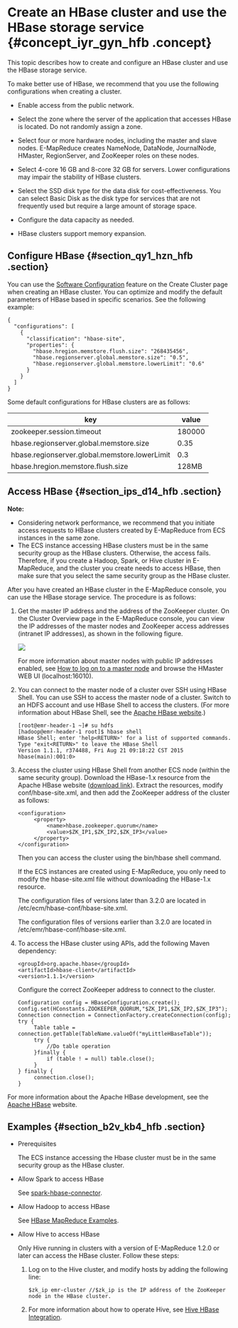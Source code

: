 # Create an HBase cluster and use the HBase storage service {#concept_iyr_gyn_hfb .concept}

This topic describes how to create and configure an HBase cluster and use the HBase storage service.

To make better use of HBase, we recommend that you use the following configurations when creating a cluster.

-   Enable access from the public network.

-   Select the zone where the server of the application that accesses HBase is located. Do not randomly assign a zone.

-   Select four or more hardware nodes, including the master and slave nodes. E-MapReduce creates NameNode, DataNode, JournalNode, HMaster, RegionServer, and ZooKeeper roles on these nodes.

-   Select 4-core 16 GB and 8-core 32 GB for servers. Lower configurations may impair the stability of HBase clusters.

-   Select the SSD disk type for the data disk for cost-effectiveness. You can select Basic Disk as the disk type for services that are not frequently used but require a large amount of storage space.

-   Configure the data capacity as needed.

-   HBase clusters support memory expansion.


## Configure HBase {#section_qy1_hzn_hfb .section}

You can use the [Software Configuration](../DNemapreduce1876943/EN-US_TP_17886.dita#concept_ctp_kkn_y2b) feature on the Create Cluster page when creating an HBase cluster. You can optimize and modify the default parameters of HBase based in specific scenarios. See the following example:

```
{
  "configurations": [
    {
      "classification": "hbase-site",
      "properties": {
        "hbase.hregion.memstore.flush.size": "268435456",
        "hbase.regionserver.global.memstore.size": "0.5",
        "hbase.regionserver.global.memstore.lowerLimit": "0.6"
      }
    }
  ]
}
```

Some default configurations for HBase clusters are as follows:

|key|value|
|---|-----|
|zookeeper.session.timeout|180000|
|hbase.regionserver.global.memstore.size|0.35|
|hbase.regionserver.global.memstore.lowerLimit|0.3|
|hbase.hregion.memstore.flush.size|128MB|

## Access HBase {#section_ips_d14_hfb .section}

**Note:** 

-   Considering network performance, we recommend that you initiate access requests to HBase clusters created by E-MapReduce from ECS instances in the same zone.
-   The ECS instance accessing HBase clusters must be in the same security group as the HBase clusters. Otherwise, the access fails. Therefore, if you create a Hadoop, Spark, or Hive cluster in E-MapReduce, and the cluster you create needs to access HBase, then make sure that you select the same security group as the HBase cluster.

After you have created an HBase cluster in the E-MapReduce console, you can use the HBase storage service. The procedure is as follows:

1.  Get the master IP address and the address of the ZooKeeper cluster. On the Cluster Overview page in the E-MapReduce console, you can view the IP addresses of the master nodes and ZooKeeper access addresses \(intranet IP addresses\), as shown in the following figure.

    ![](http://static-aliyun-doc.oss-cn-hangzhou.aliyuncs.com/assets/img/17990/154270605913234_en-US.png)

    For more information about master nodes with public IP addresses enabled, see [How to log on to a master node](../DNemapreduce1876943/EN-US_TP_17923.dita#concept_sns_sww_y2b) and browse the HMaster WEB UI \(localhost:16010\).

2.  You can connect to the master node of a cluster over SSH using HBase Shell. You can use SSH to access the master node of a cluster. Switch to an HDFS account and use HBase Shell to access the clusters. \(For more information about HBase Shell, see the [Apache HBase website](http://hbase.apache.org/book.html?spm=a2c4g.11186623.2.17.1877a3baxItNfG#shell).\)

    ```
    [root@emr-header-1 ~]# su hdfs
    [hadoop@emr-header-1 root]$ hbase shell
    HBase Shell; enter 'help<RETURN>' for a list of supported commands.
    Type "exit<RETURN>" to leave the HBase Shell
    Version 1.1.1, r374488, Fri Aug 21 09:18:22 CST 2015
    hbase(main):001:0>
    ```

3.  Access the cluster using HBase Shell from another ECS node \(within the same security group\). Download the HBase-1.x resource from the Apache HBase website \([download link](http://www.apache.org/dyn/closer.cgi/hbase/?spm=a2c4g.11186623.2.18.1877a3baxItNfG)\). Extract the resources, modify conf/hbase-site.xml, and then add the ZooKeeper address of the cluster as follows:

    ```
    <configuration>
         <property>
             <name>hbase.zookeeper.quorum</name>
             <value>$ZK_IP1,$ZK_IP2,$ZK_IP3</value>
         </property>
    </configuration>
    ```

    Then you can access the cluster using the bin/hbase shell command.

    If the ECS instances are created using E-MapReduce, you only need to modify the hbase-site.xml file without downloading the HBase-1.x resource.

    The configuration files of versions later than 3.2.0 are located in /etc/ecm/hbase-conf/hbase-site.xml.

    The configuration files of versions earlier than 3.2.0 are located in /etc/emr/hbase-conf/hbase-site.xml.

4.  To access the HBase cluster using APIs, add the following Maven dependency:

    ```
    <groupId>org.apache.hbase</groupId>
    <artifactId>hbase-client</artifactId>
    <version>1.1.1</version>
    ```

    Configure the correct ZooKeeper address to connect to the cluster.

    ```
    Configuration config = HBaseConfiguration.create();
    config.set(HConstants.ZOOKEEPER_QUORUM,"$ZK_IP1,$ZK_IP2,$ZK_IP3");
    Connection connection = ConnectionFactory.createConnection(config);
    try {
         Table table = connection.getTable(TableName.valueOf("myLittleHBaseTable"));
         try {
             //Do table operation
         }finally {
             if (table ! = null) table.close();
         }
    } finally {
         connection.close();
    }
    ```


For more information about the Apache HBase development, see the [Apache HBase](http://hbase.apache.org/book.html?spm=a2c4g.11186623.2.19.1877a3baxItNfG#architecture.client) website.

## Examples {#section_b2v_kb4_hfb .section}

-   Prerequisites

    The ECS instance accessing the Hbase cluster must be in the same security group as the HBase cluster.

-   Allow Spark to access HBase

    See [spark-hbase-connector](https://github.com/nerdammer/spark-hbase-connector).

-   Allow Hadoop to access HBase

    See [HBase MapReduce Examples](http://hbase.apache.org/0.94/book/mapreduce.example.html#mapreduce.example.read).

-   Allow Hive to access HBase

    Only Hive running in clusters with a version of E-MapReduce 1.2.0 or later can access the HBase cluster. Follow these steps:

    1.  Log on to the Hive cluster, and modify hosts by adding the following line:

        ```
        $zk_ip emr-cluster //$zk_ip is the IP address of the ZooKeeper node in the HBase cluster.
        ```

    2.  For more information about how to operate Hive, see [Hive HBase Integration](https://cwiki.apache.org/confluence/display/Hive/HBaseIntegration).

